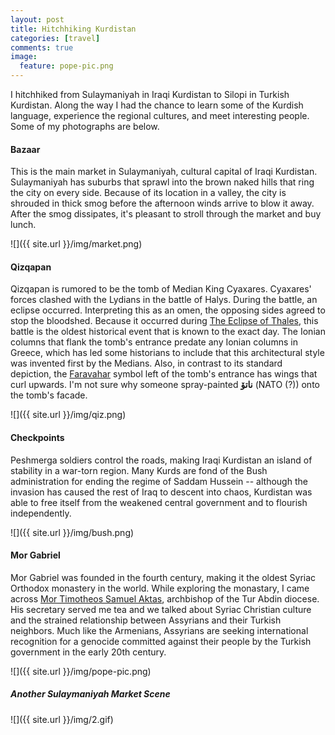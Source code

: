 ```yaml
---
layout: post
title: Hitchhiking Kurdistan
categories: [travel]
comments: true
image:
  feature: pope-pic.png
---
```

<!--more-->

I hitchhiked from Sulaymaniyah in Iraqi Kurdistan to Silopi in Turkish Kurdistan. Along the way I had the chance to learn some of the Kurdish language, experience the regional cultures, and meet interesting people. Some of my photographs are below.

#### Bazaar

This is the main market in Sulaymaniyah, cultural capital of Iraqi Kurdistan. Sulaymaniyah has suburbs that sprawl into the brown naked hills that ring the city on every side. Because of its location in a valley, the city is shrouded in thick smog before the afternoon winds arrive to blow it away. After the smog dissipates, it's pleasant to stroll through the market and buy lunch.

![]({{ site.url }}/img/market.png)

#### Qizqapan

Qizqapan is rumored to be the tomb of Median King Cyaxares. Cyaxares' forces clashed with the Lydians in the battle of Halys. During the battle, an eclipse occurred. Interpreting this as an omen, the opposing sides agreed to stop the bloodshed. Because it occurred during [The Eclipse of Thales](https://en.wikipedia.org/wiki/Eclipse_of_Thales), this battle is the oldest historical event that is known to the exact day. The Ionian columns that flank the tomb's entrance predate any Ionian columns in Greece, which has led some historians to include that this architectural style was invented first by the Medians. Also, in contrast to its standard depiction, the [Faravahar](https://en.wikipedia.org/wiki/Faravahar) symbol left of the tomb's entrance has wings that curl upwards. I'm not sure why someone spray-painted **ناتۆ** (NATO (?)) onto the tomb's facade.

![]({{ site.url }}/img/qiz.png)

#### Checkpoints

Peshmerga soldiers control the roads, making Iraqi Kurdistan an island of stability in a war-torn region. Many Kurds are fond of the Bush administration for ending the regime of Saddam Hussein -- although the invasion has caused the rest of Iraq to descent into chaos, Kurdistan was able to free itself from the weakened central government and to flourish independently.

![]({{ site.url }}/img/bush.png)

#### Mor Gabriel

Mor Gabriel was founded in the fourth century, making it the oldest Syriac Orthodox monastery in the world. While exploring the monastary, I came across [Mor Timotheos Samuel Aktas](http://www.syriacchristianity.info/bio/SyriacOrthodox/bio_TimotheosAktas.htm), archbishop of the Tur Abdin diocese. His secretary served me tea and we talked about Syriac Christian culture and the strained relationship between Assyrians and their Turkish neighbors. Much like the Armenians, Assyrians are seeking international recognition for a genocide committed against their people by the Turkish government in the early 20th century.

![]({{ site.url }}/img/pope-pic.png)


##### Another Sulaymaniyah Market Scene

![]({{ site.url }}/img/2.gif)
